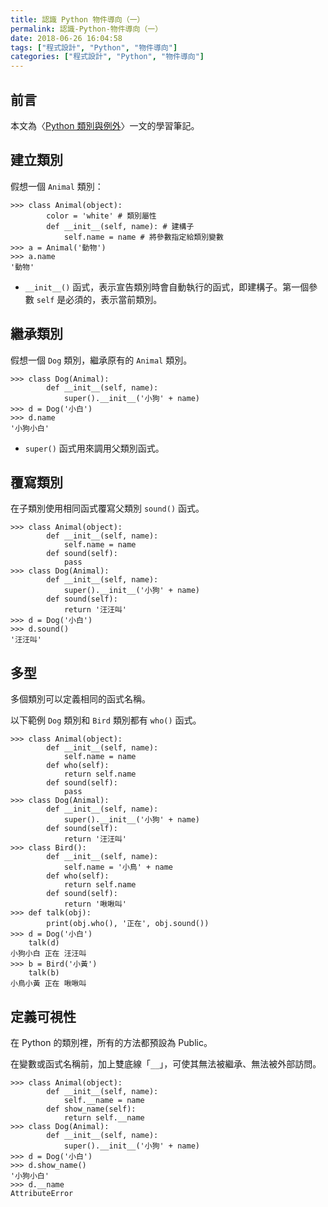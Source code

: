 ```yaml
---
title: 認識 Python 物件導向（一）
permalink: 認識-Python-物件導向（一）
date: 2018-06-26 16:04:58
tags: ["程式設計", "Python", "物件導向"]
categories: ["程式設計", "Python", "物件導向"]
---
```


## 前言

本文為〈[Python 類別與例外](https://sites.google.com/site/zsgititit/home/python-cheng-shi-she-ji/python-lei-bie)〉一文的學習筆記。

## 建立類別

假想一個 `Animal` 類別：

```Py
>>> class Animal(object):
        color = 'white' # 類別屬性
        def __init__(self, name): # 建構子
            self.name = name # 將參數指定給類別變數
>>> a = Animal('動物')
>>> a.name
'動物'
```

- `__init__()` 函式，表示宣告類別時會自動執行的函式，即建構子。第一個參數 `self` 是必須的，表示當前類別。

## 繼承類別

假想一個 `Dog` 類別，繼承原有的 `Animal` 類別。

```Py
>>> class Dog(Animal):
        def __init__(self, name):
            super().__init__('小狗' + name)
>>> d = Dog('小白')
>>> d.name
'小狗小白'
```

- `super()` 函式用來調用父類別函式。

## 覆寫類別

在子類別使用相同函式覆寫父類別 `sound()` 函式。

```Py
>>> class Animal(object):
        def __init__(self, name):
            self.name = name
        def sound(self):
            pass
>>> class Dog(Animal):
        def __init__(self, name):
            super().__init__('小狗' + name)
        def sound(self):
            return '汪汪叫'
>>> d = Dog('小白')
>>> d.sound()
'汪汪叫'
```

## 多型

多個類別可以定義相同的函式名稱。

以下範例 `Dog` 類別和 `Bird` 類別都有 `who()` 函式。

```Py
>>> class Animal(object):
        def __init__(self, name):
            self.name = name
        def who(self):
            return self.name
        def sound(self):
            pass
>>> class Dog(Animal):
        def __init__(self, name):
            super().__init__('小狗' + name)
        def sound(self):
            return '汪汪叫'
>>> class Bird():
        def __init__(self, name):
            self.name = '小鳥' + name
        def who(self):
            return self.name
        def sound(self):
            return '啾啾叫'
>>> def talk(obj):
        print(obj.who(), '正在', obj.sound())
>>> d = Dog('小白')
    talk(d)
小狗小白 正在 汪汪叫
>>> b = Bird('小黃')
    talk(b)
小鳥小黃 正在 啾啾叫
```

## 定義可視性

在 Python 的類別裡，所有的方法都預設為 Public。

在變數或函式名稱前，加上雙底線「`__`」，可使其無法被繼承、無法被外部訪問。

```Py
>>> class Animal(object):
        def __init__(self, name):
            self.__name = name
        def show_name(self):
            return self.__name
>>> class Dog(Animal):
        def __init__(self, name):
            super().__init__('小狗' + name)
>>> d = Dog('小白')
>>> d.show_name()
'小狗小白'
>>> d.__name
AttributeError
```
